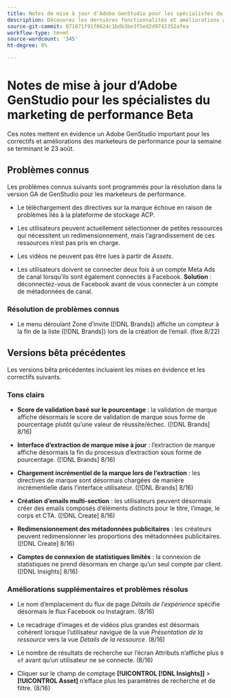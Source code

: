 ```yaml
---
title: Notes de mise à jour d’Adobe GenStudio pour les spécialistes du marketing de performance Beta
description: Découvrez les dernières fonctionnalités et améliorations apportées à Adobe GenStudio pour les marketeurs de performance.
source-git-commit: 071871f91f0624c1bdb3be3f5ed2d9742352afea
workflow-type: tm+mt
source-wordcount: '345'
ht-degree: 0%

---
```



# Notes de mise à jour d’Adobe GenStudio pour les spécialistes du marketing de performance Beta

Ces notes mettent en évidence un Adobe GenStudio important pour les correctifs et améliorations des marketeurs de performance pour la semaine se terminant le 23 août.

## Problèmes connus

Les problèmes connus suivants sont programmés pour la résolution dans la version GA de GenStudio pour les marketeurs de performance.

* Le téléchargement des directives sur la marque échoue en raison de problèmes liés à la plateforme de stockage ACP. <!-- GS-4369 -->

* Les utilisateurs peuvent actuellement sélectionner de petites ressources qui nécessitent un redimensionnement, mais l’agrandissement de ces ressources n’est pas pris en charge. <!-- GS-3131 -->

* Les vidéos ne peuvent pas être lues à partir de _Assets_. <!-- GS-3846 -->

* Les utilisateurs doivent se connecter deux fois à un compte Meta Ads de canal lorsqu’ils sont également connectés à Facebook. **Solution** : déconnectez-vous de Facebook avant de vous connecter à un compte de métadonnées de canal.

### Résolution de problèmes connus

* Le menu déroulant Zone d’invite ([!DNL Brands]) affiche un compteur à la fin de la liste ([!DNL Brands]) lors de la création de l’email. (fixe 8/22) <!-- GS-4077 -->

## Versions bêta précédentes

Les versions bêta précédentes incluaient les mises en évidence et les correctifs suivants.

### Tons clairs

* **Score de validation basé sur le pourcentage** : la validation de marque affiche désormais le score de validation de marque sous forme de pourcentage plutôt qu’une valeur de réussite/échec. ([!DNL Brands] 8/16)

* **Interface d’extraction de marque mise à jour** : l’extraction de marque affiche désormais la fin du processus d’extraction sous forme de pourcentage. ([!DNL Brands] 8/16)

* **Chargement incrémentiel de la marque lors de l’extraction** : les directives de marque sont désormais chargées de manière incrémentielle dans l’interface utilisateur. ([!DNL Brands] 8/16)

* **Création d’emails multi-section** : les utilisateurs peuvent désormais créer des emails composés d’éléments distincts pour le titre, l’image, le corps et CTA. ([!DNL Create] 8/16)

* **Redimensionnement des métadonnées publicitaires** : les créateurs peuvent redimensionner les proportions des métadonnées publicitaires. ([!DNL Create] 8/16)

* **Comptes de connexion de statistiques limités** : la connexion de statistiques ne prend désormais en charge qu’un seul compte par client. ([!DNL Insights] 8/16)

### Améliorations supplémentaires et problèmes résolus

* Le nom d’emplacement du flux de page _Détails de l’expérience_ spécifie désormais le flux Facebook ou Instagram. (8/16)

* Le recadrage d’images et de vidéos plus grandes est désormais cohérent lorsque l’utilisateur navigue de la vue _Présentation de la ressource_ vers la vue _Détails de la ressource_.  (8/16)

* Le nombre de résultats de recherche sur l’écran Attributs n’affiche plus `0 of` avant qu’un utilisateur ne se connecte.  (8/16) <!-- GS- 3665 -->

* Cliquer sur le champ de comptage **[!UICONTROL [!DNL Insights]]** > **[!UICONTROL Asset]** n’efface plus les paramètres de recherche et de filtre. (8/16) <!-- GS-3476 -->
